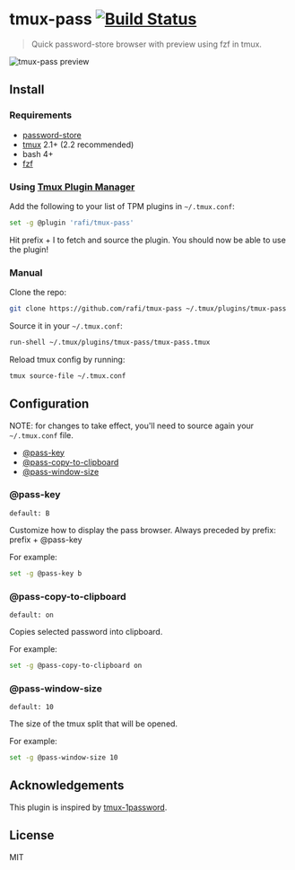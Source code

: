 # tmux-pass [![Build Status](https://travis-ci.org/rafi/tmux-pass.svg?branch=master)](https://travis-ci.org/rafi/tmux-pass)

> Quick password-store browser with preview using fzf in tmux.

![tmux-pass preview](http://rafi.io/static/img/project/tmux-pass/preview.gif)

## Install

### Requirements
* [password-store](https://www.passwordstore.org)
* [tmux](https://github.com/tmux/tmux/wiki) 2.1+ (2.2 recommended)
* bash 4+
* [fzf](https://github.com/junegunn/fzf)

### Using [Tmux Plugin Manager](https://github.com/tmux-plugins/tpm)

Add the following to your list of TPM plugins in `~/.tmux.conf`:

```bash
set -g @plugin 'rafi/tmux-pass'
```

Hit prefix + I to fetch and source the plugin.
You should now be able to use the plugin!

### Manual

Clone the repo:

```bash
git clone https://github.com/rafi/tmux-pass ~/.tmux/plugins/tmux-pass
```

Source it in your `~/.tmux.conf`:

```bash
run-shell ~/.tmux/plugins/tmux-pass/tmux-pass.tmux
```

Reload tmux config by running:

```bash
tmux source-file ~/.tmux.conf
```

## Configuration

NOTE: for changes to take effect,
you'll need to source again your `~/.tmux.conf` file.

* [@pass-key](#pass-key)
* [@pass-copy-to-clipboard](#pass-copy-to-clipboard)
* [@pass-window-size](#pass-window-size)

### @pass-key

```
default: B
```

Customize how to display the pass browser.
Always preceded by prefix: prefix + @pass-key

For example:

```bash
set -g @pass-key b
```

### @pass-copy-to-clipboard

```
default: on
```

Copies selected password into clipboard.

For example:

```bash
set -g @pass-copy-to-clipboard on
```

### @pass-window-size

```
default: 10
```

The size of the tmux split that will be opened.

For example:

```bash
set -g @pass-window-size 10
```

## Acknowledgements

This plugin is inspired by [tmux-1password](https://github.com/yardnsm/tmux-1password).

## License

MIT
